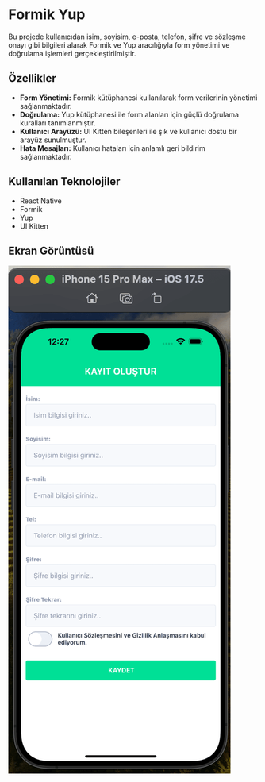 # Formik Yup

Bu projede kullanıcıdan isim, soyisim, e-posta, telefon, şifre ve sözleşme onayı gibi bilgileri alarak Formik ve Yup aracılığıyla form yönetimi ve doğrulama işlemleri gerçekleştirilmiştir.

## Özellikler

- **Form Yönetimi:** Formik kütüphanesi kullanılarak form verilerinin yönetimi sağlanmaktadır.
- **Doğrulama:** Yup kütüphanesi ile form alanları için güçlü doğrulama kuralları tanımlanmıştır.
- **Kullanıcı Arayüzü:** UI Kitten bileşenleri ile şık ve kullanıcı dostu bir arayüz sunulmuştur.
- **Hata Mesajları:** Kullanıcı hataları için anlamlı geri bildirim sağlanmaktadır.

## Kullanılan Teknolojiler

- React Native
- Formik
- Yup
- UI Kitten

## Ekran Görüntüsü

![](./assets/formik-min.png)
